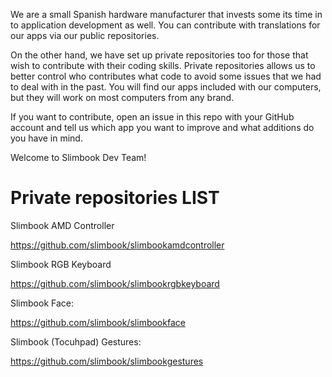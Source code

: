 We are a small Spanish hardware manufacturer that invests some its time in to application development as well. You can contribute with translations for our apps via our public repositories.

On the other hand, we have set up private repositories too for those that wish to contribute with their coding skills. Private repositories allows us to better control who contributes what code to avoid some issues that we had to deal with in the past. You will find our apps included with our  computers, but they will work on most computers from any brand.

If you want to contribute, open an issue in this repo with your GitHub account and tell us which app you want to improve and what additions do you have in mind.

Welcome to Slimbook Dev Team!

# Private repositories LIST

Slimbook AMD Controller

https://github.com/slimbook/slimbookamdcontroller


Slimbook RGB Keyboard

https://github.com/slimbook/slimbookrgbkeyboard


Slimbook Face:

https://github.com/slimbook/slimbookface


Slimbook (Tocuhpad) Gestures:

https://github.com/slimbook/slimbookgestures

